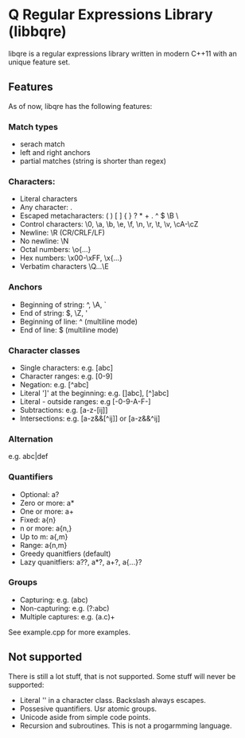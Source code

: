 # Q Regular Expressions Library (libbqre)

libqre is a regular expressions library written in modern C++11 with an unique feature set.

## Features

As of now, libqre has the following features:

### Match types

- serach match
- left and right anchors
- partial matches (string is shorter than regex)

### Characters:

- Literal characters
- Any character: .
- Escaped metacharacters: \( \) \[ \] \{ \} \? \* \+ \. \^ \$ \B \\
- Control characters: \0, \a, \b, \e, \f, \n, \r, \t, \v, \cA-\cZ
- Newline: \R (CR/CRLF/LF)
- No newline: \N
- Octal numbers: \o{...}
- Hex numbers: \x00-\xFF, \x{...}
- Verbatim characters \Q...\E

### Anchors

- Beginning of string: ^, \A, \`
- End of string: $, \Z, \'
- Beginning of line: ^ (multiline mode)
- End of line: $ (multiline mode)

### Character classes

- Single characters: e.g. [abc]
- Character ranges: e.g. [0-9]
- Negation: e.g. [^abc]
- Literal ']' at the beginning: e.g. []abc], [^]abc]
- Literal - outside ranges: e.g [-0-9-A-F-]
- Subtractions: e.g. [a-z-[ij]]
- Intersections: e.g. [a-z&&[^ij]] or [a-z&&^ij]

### Alternation

e.g. abc|def

### Quantifiers

- Optional: a?
- Zero or more: a*
- One or more: a+
- Fixed: a{n}
- n or more: a{n,}
- Up to m: a{,m}
- Range: a{n,m}
- Greedy quanitfiers (default)
- Lazy quanitfiers: a??, a*?, a+?, a{...}?

### Groups

- Capturing: e.g. (abc)
- Non-capturing: e.g. (?:abc)
- Multiple captures: e.g. (a.c)+

See example.cpp for more examples.

## Not supported

There is still a lot stuff, that is not supported.
Some stuff will never be supported:

 - Literal '\' in a character class. Backslash always escapes.
 - Possesive quantifiers. Usr atomic groups.
 - Unicode aside from simple code points.
 - Recursion and subroutines. This is not a progarmming language.
